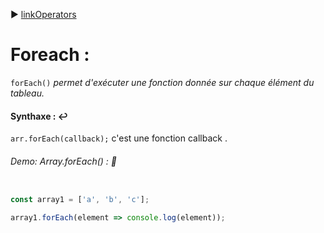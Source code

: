 :arrow_forward: [linkOperators](../link/linkOperators.md)


# Foreach :

`forEach()` _permet d'exécuter une fonction donnée sur chaque élément du tableau._


#### Synthaxe : :leftwards_arrow_with_hook:

`arr.forEach(callback);` c'est une fonction callback .

###### Demo: Array.forEach() : :speech_balloon:

````js

const array1 = ['a', 'b', 'c'];

array1.forEach(element => console.log(element));

````
